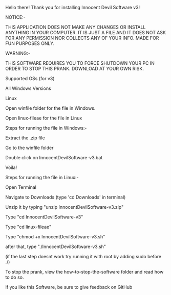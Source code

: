 Hello there! Thank you for installing Innocent Devil Software v3!

NOTICE:-

THIS APPLICATION DOES NOT MAKE ANY CHANGES OR INSTALL ANYTHING IN YOUR COMPUTER. IT IS JUST A FILE AND IT DOES NOT ASK FOR ANY PERMISSION NOR COLLECTS ANY OF YOUR INFO. MADE FOR FUN PURPOSES ONLY.

WARNING:-

THIS SOFTWARE REQUIRES YOU TO FORCE SHUTDOWN YOUR PC IN ORDER TO STOP THIS PRANK. DOWNLOAD AT YOUR OWN RISK.


Supported OSs (for v3)

All Windows Versions

Linux

Open winfile folder for the file in Windows.

Open linux-fileae for the file in Linux

Steps for running the file in Windows:-

Extract the .zip file

Go to the winfile folder

Double click on InnocentDevilSoftware-v3.bat

Voila!

Steps for running the file in Linux:-

Open Terminal

Navigate to Downloads (type 'cd Downloads' in terminal)

Unzip it by typing "unzip InnocentDevilSoftware-v3.zip"

Type "cd InnocentDevilSoftware-v3"

Type "cd linux-fileae"

Type "chmod +x InnocentDevilSoftware-v3.sh"

after that, type "./InnocentDevilSoftware-v3.sh"

(if the last step doesnt work try running it with root by adding sudo before ./)

To stop the prank, view the how-to-stop-the-software folder and read how to do so.

If you like this Software, be sure to give feedback on GitHub
